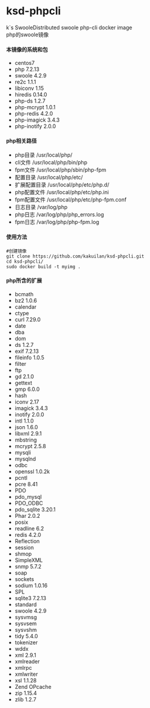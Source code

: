 # ksd-phpcli
k`s SwooleDistributed swoole php-cli docker image   
php的swoole镜像


#### 本镜像的系统和包
- centos7
- php 7.2.13
- swoole 4.2.9
- re2c 1.1.1
- libiconv 1.15
- hiredis 0.14.0
- php-ds 1.2.7
- php-mcrypt 1.0.1
- php-redis 4.2.0
- php-imagick 3.4.3
- php-inotify 2.0.0

#### php相关路径
- php目录 /usr/local/php/
- cli文件 /usr/local/php/bin/php
- fpm文件 /usr/local/php/sbin/php-fpm
- 配置目录 /usr/local/php/etc/
- 扩展配置目录 /usr/local/php/etc/php.d/
- php配置文件 /usr/local/php/etc/php.ini
- fpm配置文件 /usr/local/php/etc/php-fpm.conf
- 日志目录 /var/log/php
- php日志 /var/log/php/php_errors.log
- fpm日志 /var/log/php/php-fpm.log


#### 使用方法
```shell
#创建镜像
git clone https://github.com/kakuilan/ksd-phpcli.git
cd ksd-phpcli/
sudo docker build -t myimg .
```

#### php所含的扩展
- bcmath
- bz2 1.0.6
- calendar
- ctype
- curl 7.29.0
- date
- dba
- dom
- ds 1.2.7
- exif 7.2.13
- fileinfo 1.0.5
- filter
- ftp
- gd 2.1.0
- gettext
- gmp 6.0.0
- hash
- iconv 2.17
- imagick 3.4.3
- inotify 2.0.0
- intl 1.1.0
- json 1.6.0
- libxml 2.9.1
- mbstring
- mcrypt 2.5.8
- mysqli
- mysqlnd
- odbc
- openssl 1.0.2k
- pcntl
- pcre 8.41
- PDO
- pdo_mysql
- PDO_ODBC
- pdo_sqlite 3.20.1
- Phar 2.0.2
- posix
- readline 6.2
- redis 4.2.0
- Reflection
- session
- shmop
- SimpleXML
- snmp 5.7.2
- soap
- sockets
- sodium 1.0.16
- SPL
- sqlite3 7.2.13
- standard
- swoole 4.2.9
- sysvmsg
- sysvsem
- sysvshm
- tidy 5.4.0
- tokenizer
- wddx
- xml 2.9.1
- xmlreader
- xmlrpc
- xmlwriter
- xsl 1.1.28
- Zend OPcache
- zip 1.15.4
- zlib 1.2.7

